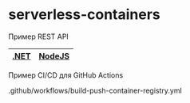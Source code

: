 # serverless-containers

Пример REST API

| [.NET](/restapi-dotnet) | [NodeJS](/restapi-nodejs) | 
| ---  | --- |

Пример CI/CD для GitHub Actions

.github/workflows/build-push-container-registry.yml
